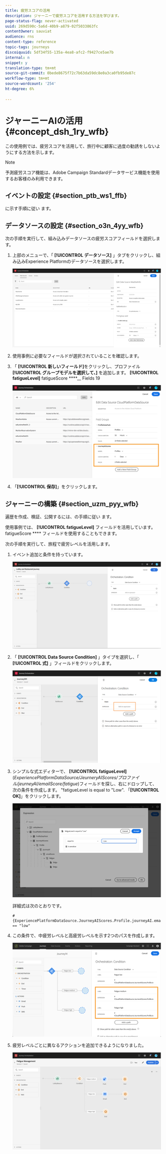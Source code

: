 ```yaml
---
title: 疲労スコアの活用
description: ジャーニーで疲労スコアを活用する方法を学びます。
page-status-flag: never-activated
uuid: 269d590c-5a6d-40b9-a879-02f5033863fc
contentOwner: sauviat
audience: rns
content-type: reference
topic-tags: journeys
discoiquuid: 5df34f55-135a-4ea8-afc2-f9427ce5ae7b
internal: n
snippet: y
translation-type: tm+mt
source-git-commit: 0bede8675f72c7b63da59dc8e0a3ca0fb95de87c
workflow-type: tm+mt
source-wordcount: '254'
ht-degree: 6%

---
```



# ジャーニーAIの活用 {#concept_dsh_1ry_wfb}

この使用例では、疲労スコアを活用して、旅行中に顧客に過度の勧誘をしないようにする方法を示します。

>[!NOTE]
>
>予測疲労スコア機能は、Adobe Campaign Standardデータサービス機能を使用するお客様のみ利用できます。

## イベントの設定 {#section_ptb_ws1_ffb}

に示す手順に従い [](../event/about-events.md)ます。

## データソースの設定 {#section_o3n_4yy_wfb}

次の手順を実行して、組み込みデータソースの疲労スコアフィールドを選択します。

1. 上部のメニューで、「 **[!UICONTROL データソース]** 」タブをクリックし、組み込みExperience Platformのデータソースを選択します。

   ![](../assets/journey23.png)

1. 使用事例に必要なフィールドが選択されていることを確認します。
1. 「 **[!UICONTROL 新しいフィールド]**&#x200B;をクリックし、プロファイル **[!UICONTROL グループモデルを選択して、]** を追加します。 **[!UICONTROL fatigueLevel]** fatigueScore ****__ Fields 19

   ![](../assets/journeyuc3_1.png)

1. 「**[!UICONTROL 保存]**」をクリックします。

## ジャーニーの構築 {#section_uzm_pyy_wfb}

遍歴を作成、検証、公開するには、の手順に従い [](../building-journeys/journey.md)ます。

使用事例では、 **[!UICONTROL fatigueLevel]** フィールドを活用しています。 fatigueScore **** フィールドを使用することもできます。

次の手順を実行して、旅程で疲労レベルを活用します。

1. イベント追加と条件を持っています。

   ![](../assets/journeyuc2_14.png)

1. 「 **[!UICONTROL Data Source Condition]** 」タイプを選択し、「 **[!UICONTROL 式]** 」フィールドをクリックします。

   ![](../assets/journeyuc3_2.png)

1. シンプルな式エディターで、 **[!UICONTROL fatigueLevel]** (_ExperiencePlatformDataSource/JeurneryAIScores/プロファイル/jeurneyAI/emailScore/fatigue_)フィールドを探し、右にドロップして、次の条件を作成します。 &quot;fatigueLevel is equal to &quot;Low&quot;. 「**[!UICONTROL OK]**」をクリックします。

   ![](../assets/journeyuc3_3.png)

   詳細式は次のとおりです。

   ```
   #{ExperiencePlatformDataSource.JourneyAIScores.Profile.journeyAI.emailScore.fatigue.fatigueLevel} == "low"
   ```

1. この条件で、中疲労レベルと高疲労レベルを示す2つのパスを作成します。

   ![](../assets/journeyuc3_4.png)

1. 疲労レベルごとに異なるアクションを追加できるようになりました。

   ![](../assets/journeyuc3_5.png)
